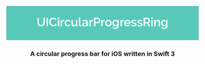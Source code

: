 ![Banner](/GitHubAssets/banner.png)

<h3 align="center">A circular progress bar for iOS written in Swift 3</h3>
